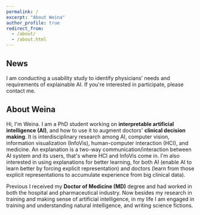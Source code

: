 ```yaml
---
permalink: /
excerpt: "About Weina"
author_profile: true
redirect_from:
  - /about/
  - /about.html
---
```


News
---
I am conducting a usability study to identify physicians’ needs and requirements of explainable AI. If you're interested in participate, please contact me.


About Weina
---
Hi, I'm Weina. I am a PhD student working on **interpretable artificial intelligence (AI)**, and how to use it to augment doctors' **clinical decision making**. It is interdisciplinary research among AI, computer vision, information visualization (InfoVis), human-computer interaction (HCI), and medicine. An explanation is a two-way communication/interaction between AI system and its users, that's where HCI and InfoVis come in. I'm also interested in using explanations for better learning, for both AI (enable AI to learn better by forcing explicit representation) and doctors (learn from those explicit representations to accumulate experience from big clinical data).

Previous I received my **Doctor of Medicine (MD)** degree and had worked in both the hospital and pharmaceutical industry. Now besides my research in training and making sense of artificial intelligence, in my life I am engaged in training and understanding natural intelligence, and writing science fictions.
